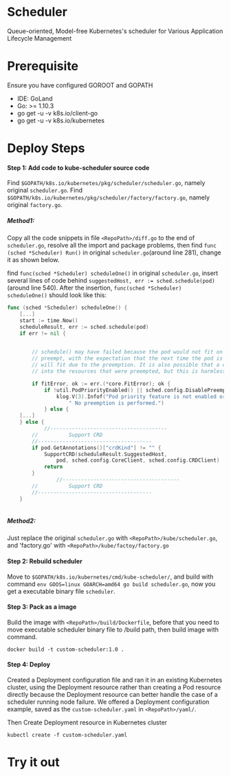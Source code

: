# Scheduler

Queue-oriented, Model-free Kubernetes's scheduler for Various Application Lifecycle Management


# Prerequisite

Ensure you have configured GOROOT and GOPATH

- IDE: GoLand 
- Go: >= 1.10.3
- go get -u -v k8s.io/client-go
- go get -u -v k8s.io/kubernetes

# Deploy Steps
#### Step 1: Add code to kube-scheduler source code
Find `$GOPATH/k8s.io/kubernetes/pkg/scheduler/scheduler.go`, namely original `scheduler.go`.
Find `$GOPATH/k8s.io/kubernetes/pkg/scheduler/factory/factory.go`, namely original `factory.go`.

##### Method1:
Copy all the code snippets in file `<RepoPath>/diff.go` to the end of `scheduler.go`, resolve all the import and package problems, then find `func (sched *Scheduler) Run()` in original `scheduler.go`(around line 281), change it as shown below.

find `func(sched *Scheduler) scheduleOne()` in original `scheduler.go`, insert several lines of code behind `suggestedHost, err := sched.schedule(pod)`
(around line 540). After the insertion, `func(sched *Scheduler) scheduleOne()` should look like this:

```go
func (sched *Scheduler) scheduleOne() {
	[...]
	start := time.Now()
	scheduleResult, err := sched.schedule(pod)
	if err != nil {

                
		// schedule() may have failed because the pod would not fit on any host, so we try to
		// preempt, with the expectation that the next time the pod is tried for scheduling it
		// will fit due to the preemption. It is also possible that a different pod will schedule
		// into the resources that were preempted, but this is harmless.

		if fitError, ok := err.(*core.FitError); ok {
			if !util.PodPriorityEnabled() || sched.config.DisablePreemption {
				klog.V(3).Infof("Pod priority feature is not enabled or preemption is disabled by scheduler configuration." +
					" No preemption is performed.")
			} else {
	[...]
	} else {
	        //--------------------------------------
		//          Support CRD
		//-------------------------------------
		if pod.GetAnnotations()["crdKind"] != "" {
			SupportCRD(scheduleResult.SuggestedHost,
				pod, sched.config.CoreClient, sched.config.CRDClient)
			return
		}
                //--------------------------------------
		//          Support CRD
		//-------------------------------------
	}
	   
```

##### Method2:
Just replace the original `scheduler.go` with `<RepoPath>/kube/scheduler.go`, and 'factory.go' with `<RepoPath>/kube/factoy/factory.go`

#### Step 2: Rebuild scheduler
Move to `$GOPATH/k8s.io/kubernetes/cmd/kube-scheduler/`, and build with command `env GOOS=linux GOARCH=amd64 go build scheduler.go`, now you get a executable binary file `scheduler`.
#### Step 3: Pack as a image
Build the image with `<RepoPath>/build/Dockerfile`, before that you need to move executable scheduler binary file to /build path, then build image with command.

```
docker build -t custom-scheduler:1.0 .
```
#### Step 4: Deploy
Created a Deployment configuration file and ran it in an existing Kubernetes cluster, using the Deployment resource rather than creating a Pod resource directly because the Deployment resource can better handle the case of a scheduler running node failure. We offered a Deployment configuration example, saved as the `custom-scheduler.yaml` in `<RepoPath>/yaml/`.

Then Create Deployment resource in Kubernetes cluster

```
kubectl create -f custom-scheduler.yaml
```

# Try it out

